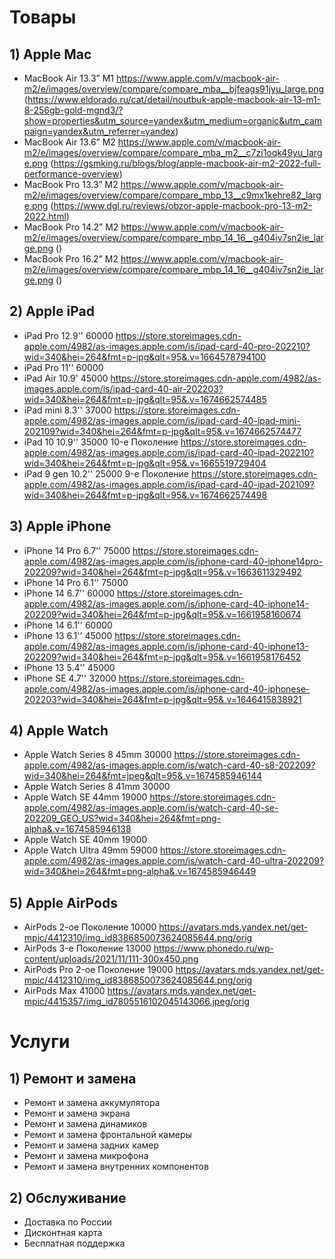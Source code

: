 # Товары

## 1) Apple Mac
* MacBook Air 13.3” M1 https://www.apple.com/v/macbook-air-m2/e/images/overview/compare/compare_mba__bjfeags91jyu_large.png
(https://www.eldorado.ru/cat/detail/noutbuk-apple-macbook-air-13-m1-8-256gb-gold-mgnd3/?show=properties&utm_source=yandex&utm_medium=organic&utm_campaign=yandex&utm_referrer=yandex)
* MacBook Air 13.6” M2 https://www.apple.com/v/macbook-air-m2/e/images/overview/compare/compare_mba_m2__c7zi1oqk49yu_large.png
(https://gsmking.ru/blogs/blog/apple-macbook-air-m2-2022-full-performance-overview)
* MacBook Pro 13.3” M2 https://www.apple.com/v/macbook-air-m2/e/images/overview/compare/compare_mbp_13__c9mx1kehre82_large.png
(https://www.dgl.ru/reviews/obzor-apple-macbook-pro-13-m2-2022.html)
* MacBook Pro 14.2” M2 https://www.apple.com/v/macbook-air-m2/e/images/overview/compare/compare_mbp_14_16__g404iv7sn2ie_large.png
()
* MacBook Pro 16.2” M2 https://www.apple.com/v/macbook-air-m2/e/images/overview/compare/compare_mbp_14_16__g404iv7sn2ie_large.png
()
## 2) Apple iPad
* iPad Pro 12.9'' 60000 https://store.storeimages.cdn-apple.com/4982/as-images.apple.com/is/ipad-card-40-pro-202210?wid=340&hei=264&fmt=p-jpg&qlt=95&.v=1664578794100
* iPad Pro 11'' 60000
* iPad Air 10.9' 45000 https://store.storeimages.cdn-apple.com/4982/as-images.apple.com/is/ipad-card-40-air-202203?wid=340&hei=264&fmt=p-jpg&qlt=95&.v=1674662574485
* iPad mini 8.3'' 37000 https://store.storeimages.cdn-apple.com/4982/as-images.apple.com/is/ipad-card-40-ipad-mini-202109?wid=340&hei=264&fmt=p-jpg&qlt=95&.v=1674662574477
* iPad 10 10.9'' 35000 10-е Поколение https://store.storeimages.cdn-apple.com/4982/as-images.apple.com/is/ipad-card-40-ipad-202210?wid=340&hei=264&fmt=p-jpg&qlt=95&.v=1665519729404
* iPad 9 gen 10.2'' 25000 9-е Поколение https://store.storeimages.cdn-apple.com/4982/as-images.apple.com/is/ipad-card-40-ipad-202109?wid=340&hei=264&fmt=p-jpg&qlt=95&.v=1674662574498
## 3) Apple iPhone
* iPhone 14 Pro 6.7'' 75000 https://store.storeimages.cdn-apple.com/4982/as-images.apple.com/is/iphone-card-40-iphone14pro-202209?wid=340&hei=264&fmt=p-jpg&qlt=95&.v=1663611329492
* iPhone 14 Pro 6.1'' 75000
* iPhone 14 6.7'' 60000 https://store.storeimages.cdn-apple.com/4982/as-images.apple.com/is/iphone-card-40-iphone14-202209?wid=340&hei=264&fmt=p-jpg&qlt=95&.v=1661958160674
* iPhone 14 6.1'' 60000
* iPhone 13 6.1'' 45000 https://store.storeimages.cdn-apple.com/4982/as-images.apple.com/is/iphone-card-40-iphone13-202209?wid=340&hei=264&fmt=p-jpg&qlt=95&.v=1661958176452
* iPhone 13 5.4'' 45000
* iPhone SE 4.7'' 32000 https://store.storeimages.cdn-apple.com/4982/as-images.apple.com/is/iphone-card-40-iphonese-202203?wid=340&hei=264&fmt=p-jpg&qlt=95&.v=1646415838921
## 4) Apple Watch
* Apple Watch Series 8 45mm 30000 https://store.storeimages.cdn-apple.com/4982/as-images.apple.com/is/watch-card-40-s8-202209?wid=340&hei=264&fmt=jpeg&qlt=95&.v=1674585946144
* Apple Watch Series 8 41mm 30000
* Apple Watch SE 44mm 19000 https://store.storeimages.cdn-apple.com/4982/as-images.apple.com/is/watch-card-40-se-202209_GEO_US?wid=340&hei=264&fmt=png-alpha&.v=1674585946138
* Apple Watch SE 40mm 19000
* Apple Watch Ultra 49mm 59000 https://store.storeimages.cdn-apple.com/4982/as-images.apple.com/is/watch-card-40-ultra-202209?wid=340&hei=264&fmt=png-alpha&.v=1674585946449
## 5) Apple AirPods
* AirPods 2-oe Поколение 10000 https://avatars.mds.yandex.net/get-mpic/4412310/img_id8386850073624085644.png/orig
* AirPods 3-е Поколение 13000 https://www.phonedo.ru/wp-content/uploads/2021/11/111-300x450.png
* AirPods Pro 2-ое Поколение 19000  https://avatars.mds.yandex.net/get-mpic/4412310/img_id8386850073624085644.png/orig
* AirPods Max 41000 https://avatars.mds.yandex.net/get-mpic/4415357/img_id7805516102045143066.jpeg/orig
# Услуги  
## 1) Ремонт и замена
* Ремонт и замена аккумулятора
* Ремонт и замена экрана
* Ремонт и замена динамиков 
* Ремонт и замена фронтальной камеры
* Ремонт и замена задних камер
* Ремонт и замена микрофона 
* Ремонт и замена внутренних компонентов
## 2) Обслуживание
* Доставка по России
* Дисконтная карта
* Бесплатная поддержка
